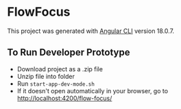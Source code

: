 # FlowFocus

This project was generated with [Angular CLI](https://github.com/angular/angular-cli) version 18.0.7.

## To Run Developer Prototype

- Download project as a .zip file
- Unzip file into folder
- Run `start-app-dev-mode.sh`
- If it doesn't open automatically in your browser, go to [http://localhost:4200/flow-focus/](http://localhost:4200/flow-focus/)
